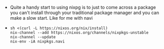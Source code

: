 - Quite a handy start to using nixpg is to just to come across a package you can't install through your traditional package manager and you can make a slow start. Like for me with navi
- ```
  sh <(curl -L https://nixos.org/nix/install)
  nix-channel --add https://nixos.org/channels/nixpkgs-unstable
  nix-channel --update
  nix-env -iA nixpkgs.navi
  ```